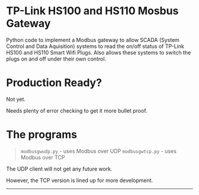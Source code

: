 # TP-Link HS100 and HS110 Mosbus Gateway

Python code to implement a Modbus gateway to allow SCADA (System Control and Data Aquisition)
systems to read the on/off status of TP-Link HS100 and HS110 Smart Wifi Plugs.  Also
allows these systems to switch the plugs on and off under their own control.

# Production Ready?

Not yet.

Needs plenty of error checking to get it more bullet proof.

# The programs

> `modbusgwudp.py` - uses Modbus over UDP
> `modbusgwtcp.py` - uses Modbus over TCP

The UDP client will not get any future work.

However, the TCP version is lined up for more development.

-----------------
